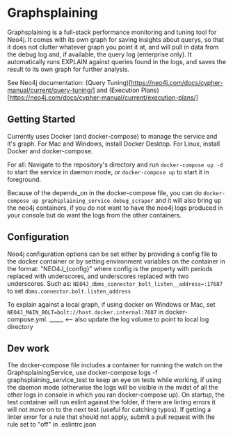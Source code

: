 # Graphsplaining

Graphsplaining is a full-stack performance monitoring and tuning tool for Neo4j. It comes with its own graph for saving insights about querys, so that it does not clutter whatever graph you point it at, and will pull in data from the debug log and, if available, the query log (enterprise only). It automatically runs EXPLAIN against queries found in the logs, and saves the result to its own graph for further analysis.

See Neo4j documentation: (Query Tuning)[https://neo4j.com/docs/cypher-manual/current/query-tuning/] and (Execution Plans)[https://neo4j.com/docs/cypher-manual/current/execution-plans/]

## Getting Started
Currently uses Docker (and docker-compose) to manage the service and it's graph.
For Mac and Windows, install Docker Desktop. 
For Linux, install Docker and docker-compose.

For all: Navigate to the repository's directory and run `docker-compose up -d` to start the service in daemon mode, or `docker-compose up` to start it in foreground.

Because of the depends_on in the docker-compose file, you can do `docker-compose up graphsplaining_service debug_scraper` and it will also bring up the neo4j containers, if you do not want to have the neo4j logs produced in your console but do want the logs from the other containers.

## Configuration
Neo4j configuration options can be set either by providing a config file to the docker container or by setting environment variables on the container in the format: "NEO4J_{config}" where config is the property with periods replaced with underscores, and underscores replaced with two underscores. Such as: `NEO4J_dbms_connector_bolt_listen__address=:17687` to set `dbms.connector.bolt.listen_address`

To explain against a local graph, if using docker on Windows or Mac, set `NEO4J_MAIN_BOLT=bolt://host.docker.internal:7687` in docker-compose.yml. _____ <-- also update the log volume to point to local log directory

## Dev work
The docker-compose file includes a container for running the watch on the GraphsplainingService, use docker-compose logs -f graphsplaining_service_test to keep an eye on tests while working, if using the daemon mode (otherwise the logs will be visible in the midst of all the other logs in console in which you ran docker-compose up). On startup, the test container will run eslint against the folder, if there are linting errors it will not move on to the next test (useful for catching typos). If getting a linter error for a rule that should not apply, submit a pull request with the rule set to "off" in .eslintrc.json
